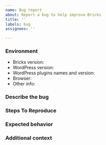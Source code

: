```yaml
---
name: Bug report
about: Report a bug to help improve Bricks
title: ''
labels: bug
assignees: ''

---
```


<!-- Thanks for spending some of your time to help improve Bricks

IMPORTANT: BEFORE REPORTING A BUG:

- Make sure to read the documentation -> https://bricks.stefanobartoletti.it
- Search on the issues, your problem may have already be answered or even solved.
- Describe your issue in a clear and detailed way.
- Please only use English in your reports.

-->

### Environment

- Bricks version:
- WordPress version:
- WordPress plugins names and version:
- Browser:
- Other info: 

### Describe the bug
<!-- A clear and concise description of what the bug is. -->

### Steps To Reproduce
<!-- Steps to reproduce the behavior 
1. First step
2. Second step
3. Third step
4. Etc.
-->

### Expected behavior
<!-- A clear and concise description of what you expected to happen. -->

### Additional context
<!-- Add any other context about the problem here. -->
